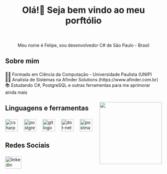 <h1 align="center">Olá!👋 Seja bem vindo ao meu porftólio</h1>

###

<br clear="both">

<p align="center">Meu nome é Felipe, sou desenvolvedor C# de São Paulo - Brasil</p>

###

<h2 align="left">Sobre mim</h2>

###

<p align="left">🧑‍🎓 Formado em Ciência da Computação - Universidade Paulista (UNIP)<br>👨‍💻 Analista de Sistemas na Afinder Solutions (https://www.afinder.com.br)<br>📚 Estudando C#, PostgreSQL e outras ferramentas para me aprimorar ainda mais</p>

###

<img align="right" height="200" src="https://i.giphy.com/media/v1.Y2lkPTc5MGI3NjExNzEzNHV2dHpvN2k2ZnNwZXJpaWtheG1nZnYzd3Vwb2hpYmhjMm53ZiZlcD12MV9pbnRlcm5hbF9naWZfYnlfaWQmY3Q9cw/l2JhqFQ2WVnmV71O8/giphy.gif"  />

###

<h2 align="left">Linguagens e ferramentas</h2>

###

<div align="left">
  <img src="https://cdn.jsdelivr.net/gh/devicons/devicon/icons/csharp/csharp-original.svg" height="40" alt="csharp logo"  />
  <img width="12" />
  <img src="https://cdn.jsdelivr.net/gh/devicons/devicon/icons/postgresql/postgresql-original.svg" height="40" alt="postgresql logo"  />
  <img width="12" />
  <img src="https://cdn.jsdelivr.net/gh/devicons/devicon/icons/git/git-original.svg" height="40" alt="git logo"  />
  <img width="12" />
  <img src="https://skillicons.dev/icons?i=dotnet" height="40" alt="dot-net logo"  />
  <img width="12" />
  <img src="https://skillicons.dev/icons?i=postman" height="40" alt="postman logo"  />
</div>

###

<h2 align="left">Redes Sociais</h2>

###

<div align="left">
  <a href="https://www.linkedin.com/in/felipe-pichinine-a1592b200/" target="_blank">
    <img src="https://raw.githubusercontent.com/maurodesouza/profile-readme-generator/master/src/assets/icons/social/linkedin/default.svg" width="52" height="40" alt="linkedin logo"  />
  </a>
</div>

###
